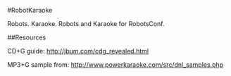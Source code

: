 #RobotKaraoke

Robots. Karaoke. Robots and Karaoke for RobotsConf.

##Resources

CD+G guide: http://jbum.com/cdg_revealed.html

MP3+G sample from: http://www.powerkaraoke.com/src/dnl_samples.php